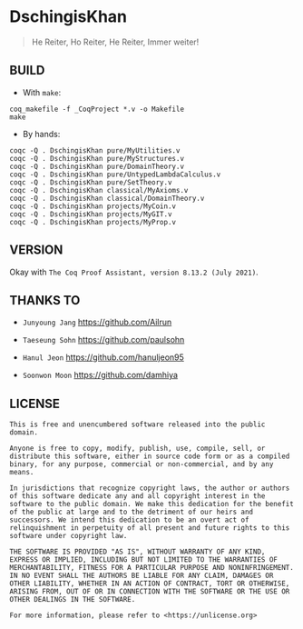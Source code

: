 # DschingisKhan

> He Reiter, Ho Reiter, He Reiter, Immer weiter!

## BUILD

- With `make`:

```
coq_makefile -f _CoqProject *.v -o Makefile
make
```

- By hands:

```
coqc -Q . DschingisKhan pure/MyUtilities.v
coqc -Q . DschingisKhan pure/MyStructures.v
coqc -Q . DschingisKhan pure/DomainTheory.v
coqc -Q . DschingisKhan pure/UntypedLambdaCalculus.v
coqc -Q . DschingisKhan pure/SetTheory.v
coqc -Q . DschingisKhan classical/MyAxioms.v
coqc -Q . DschingisKhan classical/DomainTheory.v
coqc -Q . DschingisKhan projects/MyCoin.v
coqc -Q . DschingisKhan projects/MyGIT.v
coqc -Q . DschingisKhan projects/MyProp.v
```

## VERSION

Okay with `The Coq Proof Assistant, version 8.13.2 (July 2021)`.

## THANKS TO

- `Junyoung Jang` https://github.com/Ailrun

- `Taeseung Sohn` https://github.com/paulsohn

- `Hanul Jeon` https://github.com/hanuljeon95

- `Soonwon Moon` https://github.com/damhiya

## LICENSE

```
This is free and unencumbered software released into the public domain.

Anyone is free to copy, modify, publish, use, compile, sell, or
distribute this software, either in source code form or as a compiled
binary, for any purpose, commercial or non-commercial, and by any
means.

In jurisdictions that recognize copyright laws, the author or authors
of this software dedicate any and all copyright interest in the
software to the public domain. We make this dedication for the benefit
of the public at large and to the detriment of our heirs and
successors. We intend this dedication to be an overt act of
relinquishment in perpetuity of all present and future rights to this
software under copyright law.

THE SOFTWARE IS PROVIDED "AS IS", WITHOUT WARRANTY OF ANY KIND,
EXPRESS OR IMPLIED, INCLUDING BUT NOT LIMITED TO THE WARRANTIES OF
MERCHANTABILITY, FITNESS FOR A PARTICULAR PURPOSE AND NONINFRINGEMENT.
IN NO EVENT SHALL THE AUTHORS BE LIABLE FOR ANY CLAIM, DAMAGES OR
OTHER LIABILITY, WHETHER IN AN ACTION OF CONTRACT, TORT OR OTHERWISE,
ARISING FROM, OUT OF OR IN CONNECTION WITH THE SOFTWARE OR THE USE OR
OTHER DEALINGS IN THE SOFTWARE.

For more information, please refer to <https://unlicense.org>
```
